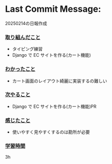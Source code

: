 # Last Commit Message:
20250214の日報作成

### <u>取り組んだこと</u>
- タイピング練習
- Django で EC サイトを作る(カート機能)

### <u>わかったこと</u>
- カート画面のレイアウト綺麗に実装するの難しい

### <u>次やること</u>
- Django で EC サイトを作る(カート機能)PR

### <u>感じたこと</u>
- 使いやすく見やすくするのは勘所が必要

### <u>学習時間</u>
3h
